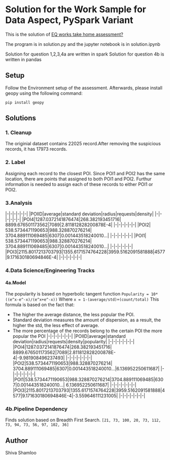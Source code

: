 
# Solution for the Work Sample for Data Aspect, PySpark Variant

This is the solution of [EQ works take home assessment?](https://gist.github.com/woozyking/f1d50e1fe1b3bf52e3748bc280cf941f#file-question-txt)

The program is in solution.py and the jupyter notebook is in solution.ipynb

Solution for question 1,2,3,4a are written in spark
Solution for question 4b is written in pandas

## Setup

Follow the Environment setup of the assessment. Afterwards, please install geopy using the following command:

```
pip install geopy
```

## Solutions

### 1. Cleanup
The originial dataset contains 22025 record.After removing the suspicious records, it has 17973 records.

### 2. Label
Assigning each record to the closest POI. Since POI1 and POI2 has the same location, there are points that assigned to both POI1 and POI2. Furthur information is needed to assign each of these records to either POI1 or POI2.

### 3.Analysis
|-|-|-|-|-|-|
|POIID|average|standard deviation|radius|requests|density|
|-|-|-|-|-|-|
|POI4|1287.0372141876474|268.382193451716| 8899.676501173562|7089|2.811812828200878E-4|
|-|-|-|-|-|-|
|POI2| 538.5734471190653|988.328870276214| 3704.889111069485|6307|0.001443518240010...|
|-|-|-|-|-|-|
|POI1| 538.5734471190653|988.328870276214| 3704.889111069485|6307|0.001443518240010...|
|-|-|-|-|-|-|
|POI3|2115.8017213703793|1355.6171574764228|3959.5162091581888|4577|9.171630180694846E-4|
|-|-|-|-|-|-|


### 4.Data Science/Engineering Tracks

#### 4a.Model
The popularity is based on hyperbolic tangent function 
`Popularity = 10*((e^x-e^-x)/(e^x+e^-x))`
Where 
`x = 1-(average/std)+(count/total)`
This formula is based on the fact that:
* The higher the average distance, the less popular the POI.
* Standard deviation measures the amount of dispersion, as a result, the higher the std, the less effect of average.
* The more percentage of the records belong to the certain POI the more popular the POI 
|-|-|-|-|-|-|-|
|POIID|average|standard deviation|radius|requests|density|popularity|
|-|-|-|-|-|-|-|
|POI4|1287.0372141876474|268.382193451716| 8899.676501173562|7089|2.811812828200878E-4|-9.981908496237493|
|-|-|-|-|-|-|-|
|POI2|538.5734471190653|988.328870276214| 3704.889111069485|6307|0.001443518240010...|6.136952250611687|
|-|-|-|-|-|-|-|
|POI1|538.5734471190653|988.328870276214|3704.889111069485|6307|0.001443518240010...| 6.136952250611687|
|-|-|-|-|-|-|-|
|POI3|2115.8017213703793|1355.6171574764228|3959.5162091581888|4577|9.171630180694846E-4|-3.559646111231005|
|-|-|-|-|-|-|-|

### 4b.Pipeline Dependency
Finds solution based on Breadth First Search.
`[21, 73, 100, 20, 73, 112, 73, 94, 73, 56, 97, 102, 36]` 

## Author

Shiva Shamloo
